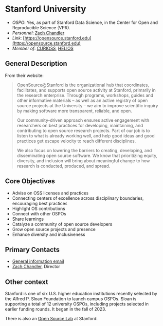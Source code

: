 # Stanford University

- *OSPO*: Yes, as part of Stanford Data Science, in the Center for Open and Reproducible Science (VPR).
- *Personnel*: [Zach Chandler](https://profiles.stanford.edu/zach-chandler)
- *Link*: [https://opensource.stanford.edu](https://opensource.stanford.edu)
- *Member of*: [CURIOSS](https://curioss.org/), [HELIOS](https://www.heliosopen.org/members)

## General Description

From their website:

> OpenSource@Stanford is the organizational hub that coordinates, facilitates, and supports open source activity at Stanford, primarily in the research enterprise. Through programs, workshops, guides and other informative materials – as well as an active registry of open source projects at the University – we aim to improve scientific inquiry by making software more transparent, reliable, and open.
>
> Our community-driven approach ensures active engagement with researchers on best practices for developing, maintaining, and contributing to open source research projects. Part of our job is to listen to what is already working well, and help good ideas and good practices get escape velocity to reach different disciplines.
>
> We also focus on lowering the barriers to creating, developing, and disseminating open source software. We know that prioritizing equity, diversity, and inclusion will bring about meaningful change to how research is conducted, produced, and spread.

## Core Objectives

- Advise on OSS licenses and practices
- Connecting centers of excellence across disciplinary boundaries, encouraging best practices
- Highlight OS contributions
- Connect with other OSPOs
- Share learnings
- Catalyze a community of open source developers
- Grow open source projects and presence
- Enhance diversity and inclusiveness

## Primary Contacts

- [General information email](mailto:opensource-info@stanford.edu)
- [Zach Chandler](https://profiles.stanford.edu/zach-chandler), Director

## Other context

Stanford is one of six U.S. higher education institutions recently selected by the Alfred P. Sloan Foundation to launch campus OSPOs. Sloan is supporting a total of 12 university OSPOs, including projects selected in earlier funding rounds. It began in the fall of 2023.

There is also an [Open Source Lab](https://opensourcelab.stanford.edu/) at Stanford.
